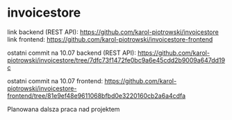 # invoicestore
link backend (REST API):
https://github.com/karol-piotrowski/invoicestore
link frontend:
https://github.com/karol-piotrowski/invoicestore-frontend

ostatni commit na 10.07 backend (REST API):
https://github.com/karol-piotrowski/invoicestore/tree/7dfc73f1472fe0bc9a6e45cdd2b9009a647dd19c

ostatni commit na 10.07 frontend:
https://github.com/karol-piotrowski/invoicestore-frontend/tree/81e9ef48e9611068bfbd0e3220160cb2a6a4cdfa

Planowana dalsza praca nad projektem
